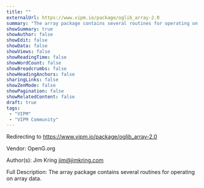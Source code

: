 ```yaml
---
title: ""
externalUrl: https://www.vipm.io/package/oglib_array-2.0
summary: "The array package contains several routines for operating on array data.."
showSummary: true
showAuthor: false
showEdit: false
showData: false
showViews: false
showReadingTime: false
showWordCount: false
showBreadcrumbs: false
showHeadingAnchors: false
sharingLinks: false
showZenMode: false
showPagination: false
showRelatedContent: false
draft: true
tags:
 - "VIPM"
 - "VIPM Community"
---
```


Redirecting to https://www.vipm.io/package/oglib_array-2.0

Vendor: OpenG.org

Author(s): Jim Kring <jim@jimkring.com>
 
Full Description:
The array package contains several routines for operating on array data.